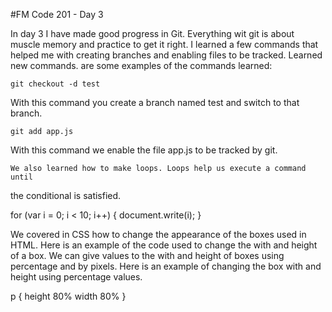 #FM Code 201 - Day 3

  In day 3 I have made good progress in Git. Everything wit git is about muscle
memory and practice to get it right. I learned a few commands that helped me
with creating branches and enabling files to be tracked.  Learned new commands.
are some examples of the commands learned:

    git checkout -d test

With this command you create a branch named test and switch to that branch.

    git add app.js

With this command we enable the file app.js to be tracked by git.

    We also learned how to make loops. Loops help us execute a command until
the conditional is satisfied.

  for (var i = 0; i < 10; i++) {
    document.write(i);
  }

  We covered in CSS how to change the appearance of the boxes used in HTML.
Here is an example of the code used to change the with and height of a box.
We can give values to the with and height of boxes using percentage and by
pixels. Here is an example of changing the box with and height using percentage
values.

p {
  height 80%
  width 80%
}
